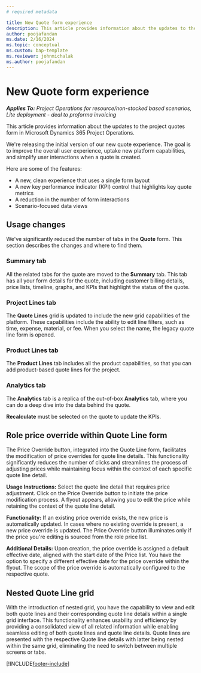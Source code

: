 ```yaml
---
# required metadata

title: New Quote form experience
description: This article provides information about the updates to the project quotes form in Microsoft Dynamics 365 Project Operations.
author: poojafandan
ms.date: 2/16/2024
ms.topic: conceptual
ms.custom: bap-template
ms.reviewer: johnmichalak
ms.author: poojafandan
---
```


# New Quote form experience

_**Applies To:** Project Operations for resource/non-stocked based scenarios, Lite deployment - deal to proforma invoicing_

This article provides information about the updates to the project quotes form in Microsoft Dynamics 365 Project Operations.

We're releasing the initial version of our new quote experience. The goal is to improve the overall user experience, uptake new platform capabilities, and simplify user interactions when a quote is created.

Here are some of the features:

- A new, clean experience that uses a single form layout
- A new key performance indicator (KPI) control that highlights key quote metrics
- A reduction in the number of form interactions
- Scenario-focused data views

## Usage changes

We've significantly reduced the number of tabs in the **Quote** form. This section describes the changes and where to find them.

### Summary tab

All the related tabs for the quote are moved to the **Summary** tab. This tab has all your form details for the quote, including customer billing details, price lists, timeline, graphs, and KPIs that highlight the status of the quote.

### Project Lines tab

The **Quote Lines** grid is updated to include the new grid capabilities of the platform. These capabilities include the ability to edit line filters, such as time, expense, material, or fee. When you select the name, the legacy quote line form is opened.

### Product Lines tab

The **Product Lines** tab includes all the product capabilities, so that you can add product-based quote lines for the project.

### Analytics tab

The **Analytics** tab is a replica of the out-of-box **Analytics** tab, where you can do a deep dive into the data behind the quote.

**Recalculate** must be selected on the quote to update the KPIs.

## Role price override within Quote Line form
The Price Override button, integrated into the Quote Line form, facilitates the modification of price overrides for quote line details. This functionality significantly reduces the number of clicks and streamlines the process of adjusting prices while maintaining focus within the context of each specific quote line detail.

**Usage Instructions:**
Select the quote line detail that requires price adjustment. Click on the Price Override button to initiate the price modification process. A flyout appears, allowing you to edit the price while retaining the context of the quote line detail.

**Functionality:**
If an existing price override exists, the new price is automatically updated. In cases where no existing override is present, a new price override is updated. The Price Override button illuminates only if the price you're editing is sourced from the role price list.

**Additional Details:**
Upon creation, the price override is assigned a default effective date, aligned with the start date of the Price list. You have the option to specify a different effective date for the price override within the flyout. The scope of the price override is automatically configured to the respective quote. 

## Nested Quote Line grid

With the introduction of nested grid, you have the capability to view and edit both quote lines and their corresponding quote line details within a single grid interface. This functionality enhances usability and efficiency by providing a consolidated view of all related information while enabling seamless editing of both quote lines and quote line details. Quote lines are presented with the respective Quote line details with latter being nested within the same grid, eliminating the need to switch between multiple screens or tabs.


[!INCLUDE[footer-include](../includes/footer-banner.md)]
